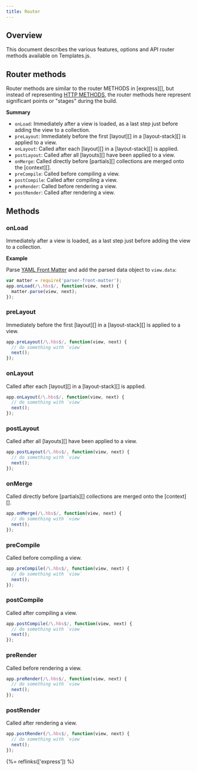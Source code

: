 ```yaml
---
title: Router
---
```


## Overview

This document describes the various features, options and API router methods available on Templates.js.

## Router methods

Router methods are similar to the router METHODS in [express][], but instead of representing [HTTP METHODS][verbs], the router methods here represent significant points or "stages" during the build. 

**Summary**

- `onLoad`: Immediately after a view is loaded, as a last step just before adding the view to a collection.
- `preLayout`: Immediately before the first [layout][] in a [layout-stack][] is applied to a view.
- `onLayout`: Called after each [layout][] in a [layout-stack][] is applied.
- `postLayout`: Called after all [layouts][] have been applied to a view.
- `onMerge`: Called directly before [partials][] collections are merged onto the [context][].
- `preCompile`: Called before compiling a view.
- `postCompile`: Called after compiling a view.
- `preRender`: Called before rendering a view.
- `postRender`: Called after rendering a view.


## Methods

### onLoad

Immediately after a view is loaded, as a last step just before adding the view to a collection.

**Example**

Parse [YAML Front Matter][yaml] and add the parsed data object to `view.data`:

```js
var matter = require('parser-front-matter');
app.onLoad(/\.hbs$/, function(view, next) {
  matter.parse(view, next);
});
```

### preLayout

Immediately before the first [layout][] in a [layout-stack][] is applied to a view.

```js
app.preLayout(/\.hbs$/, function(view, next) {
  // do something with `view`
  next();
});
```

### onLayout

Called after each [layout][] in a [layout-stack][] is applied.

```js
app.onLayout(/\.hbs$/, function(view, next) {
  // do something with `view`
  next();
});
```

### postLayout

Called after all [layouts][] have been applied to a view.

```js
app.postLayout(/\.hbs$/, function(view, next) {
  // do something with `view`
  next();
});
```

### onMerge

Called directly before [partials][] collections are merged onto the [context][].

```js
app.onMerge(/\.hbs$/, function(view, next) {
  // do something with `view`
  next();
});
```

### preCompile

Called before compiling a view.

```js
app.preCompile(/\.hbs$/, function(view, next) {
  // do something with `view`
  next();
});
```

### postCompile

Called after compiling a view.

```js
app.postCompile(/\.hbs$/, function(view, next) {
  // do something with `view`
  next();
});
```

### preRender

Called before rendering a view.

```js
app.preRender(/\.hbs$/, function(view, next) {
  // do something with `view`
  next();
});
```

### postRender

Called after rendering a view.

```js
app.postRender(/\.hbs$/, function(view, next) {
  // do something with `view`
  next();
});
```


[yaml]: https://en.wikipedia.org/wiki/YAML
[verbs]: http://expressjs.com/api.html#router.METHOD

{%= reflinks(['express']) %}


